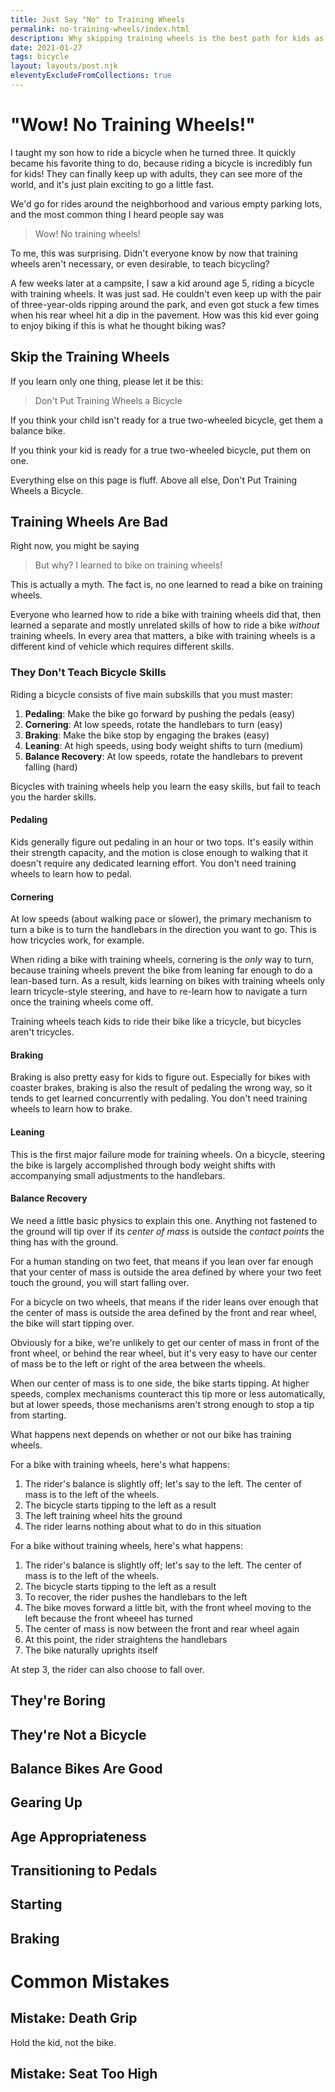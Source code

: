 ```yaml
---
title: Just Say "No" to Training Wheels
permalink: no-training-wheels/index.html
description: Why skipping training wheels is the best path for kids as young as three.
date: 2021-01-27
tags: bicycle
layout: layouts/post.njk
eleventyExcludeFromCollections: true
---
```


# "Wow! No Training Wheels!"

I taught my son how to ride a bicycle when he turned three.
It quickly became his favorite thing to do, because riding a bicycle is incredibly fun for kids!
They can finally keep up with adults, they can see more of the world, and it's just plain exciting to go a little fast.

We'd go for rides around the neighborhood and various empty parking lots, and the most common thing I heard people say was

> Wow! No training wheels!

To me, this was surprising. Didn't everyone know by now that training wheels aren't necessary, or even desirable, to teach bicycling?

A few weeks later at a campsite, I saw a kid around age 5, riding a bicycle with training wheels.
It was just sad.
He couldn't even keep up with the pair of three-year-olds ripping around the park, and even got stuck a few times when his rear wheel hit a dip in the pavement.
How was this kid ever going to enjoy biking if this is what he thought biking was?

## Skip the Training Wheels

If you learn only one thing, please let it be this:

> Don't Put Training Wheels a Bicycle

If you think your child isn't ready for a true two-wheeled bicycle, get them a balance bike.

If you think your kid is ready for a true two-wheeled bicycle, put them on one.

Everything else on this page is fluff.
Above all else, Don't Put Training Wheels a Bicycle.

## Training Wheels Are Bad

Right now, you might be saying

> But why? I learned to bike on training wheels!

This is actually a myth.
The fact is, no one learned to read a bike on training wheels.

Everyone who learned how to ride a bike with training wheels did that, then learned a separate and mostly unrelated skills of how to ride a bike *without* training wheels.
In every area that matters, a bike with training wheels is a different kind of vehicle which requires different skills.

### They Don't Teach Bicycle Skills

Riding a bicycle consists of five main subskills that you must master:

1. **Pedaling**: Make the bike go forward by pushing the pedals (easy)
1. **Cornering**: At low speeds, rotate the handlebars to turn (easy)
1. **Braking**: Make the bike stop by engaging the brakes (easy)
1. **Leaning**: At high speeds, using body weight shifts to turn (medium)
1. **Balance Recovery**: At low speeds, rotate the handlebars to prevent falling (hard)

Bicycles with training wheels help you learn the easy skills, but fail to teach you the harder skills.

#### Pedaling

Kids generally figure out pedaling in an hour or two tops.
It's easily within their strength capacity, and the motion is close enough to walking that it doesn't require any dedicated learning effort.
You don't need training wheels to learn how to pedal.

#### Cornering

At low speeds (about walking pace or slower), the primary mechanism to turn a bike is to turn the handlebars in the direction you want to go.
This is how tricycles work, for example.

When riding a bike with training wheels, cornering is the *only* way to turn, because training wheels prevent the bike from leaning far enough to do a lean-based turn.
As a result, kids learning on bikes with training wheels only learn tricycle-style steering, and have to re-learn how to navigate a turn once the training wheels come off.

Training wheels teach kids to ride their bike like a tricycle, but bicycles aren't tricycles.

#### Braking

Braking is also pretty easy for kids to figure out.
Especially for bikes with coaster brakes, braking is also the result of pedaling the wrong way, so it tends to get learned concurrently with pedaling.
You don't need training wheels to learn how to brake.

#### Leaning

This is the first major failure mode for training wheels.
On a bicycle, steering the bike is largely accomplished through body weight shifts with accompanying small adjustments to the handlebars.



#### Balance Recovery

We need a little basic physics to explain this one.
Anything not fastened to the ground will tip over if its *center of mass* is outside the *contact points* the thing has with the ground.

For a human standing on two feet, that means if you lean over far enough that your center of mass is outside the area defined by where your two feet touch the ground, you will start falling over.

For a bicycle on two wheels, that means if the rider leans over enough that the center of mass is outside the area defined by the front and rear wheel, the bike will start tipping over.

Obviously for a bike, we're unlikely to get our center of mass in front of the front wheel, or behind the rear wheel, but it's very easy to have our center of mass be to the left or right of the area between the wheels.

When our center of mass is to one side, the bike starts tipping.
At higher speeds, complex mechanisms counteract this tip more or less automatically, but at lower speeds, those mechanisms aren't strong enough to stop a tip from starting.

What happens next depends on whether or not our bike has training wheels.

For a bike with training wheels, here's what happens:

1. The rider's balance is slightly off; let's say to the left. The center of mass is to the left of the wheels.
1. The bicycle starts tipping to the left as a result
1. The left training wheel hits the ground
1. The rider learns nothing about what to do in this situation

For a bike without training wheels, here's what happens:

1. The rider's balance is slightly off; let's say to the left. The center of mass is to the left of the wheels.
1. The bicycle starts tipping to the left as a result
1. To recover, the rider pushes the handlebars to the left
1. The bike moves forward a little bit, with the front wheel moving to the left because the front wheeel has turned
1. The center of mass is now between the front and rear wheel again
1. At this point, the rider straightens the handlebars
1. The bike naturally uprights itself

At step 3, the rider can also choose to fall over.


## They're Boring

## They're Not a Bicycle

## Balance Bikes Are Good

## Gearing Up

## Age Appropriateness

## Transitioning to Pedals

## Starting

## Braking



# Common Mistakes

## Mistake: Death Grip

Hold the kid, not the bike.

## Mistake: Seat Too High

